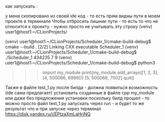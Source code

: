 как запускать :

у меня скопировано из своей ide код - то есть прям видны пути в моем проекте в терминале
Чтобы отбросить лишние пути - то есть то что не относится к проекту  - нужно просто не учитывать эту строку  (venv) user1@host1:~/CLionProjects/

(venv) user1@host1:~/CLionProjects/Scheduler_1/cmake-build-debug$ cmake --build .
[2/2] Linking CXX executable Scheduler_1
(venv) user1@host1:~/CLionProjects/Scheduler_1/cmake-build-debug$ ./Scheduler_1
434235 7 9
(venv) user1@host1:~/CLionProjects/Scheduler_1/cmake-build-debug$ python3
>>> import my_module
>>> print(my_module.add_arrays([1, 2, 3], [4, 500066, 6999]))
[5, 500068, 7002]
>>> quit()

Также в файле test_1.py после билда - должна появиться возможность (ide сама предлагает) установить созданные в файле cpp my_module или даже без предложения установки
поскольку билд прошел - то можно просто файл test_1.py запускать через run - и будет то же результат  что и при запуске через терминал 
https://disk.yandex.ru/i/EPtzaXmLaHriNQ
